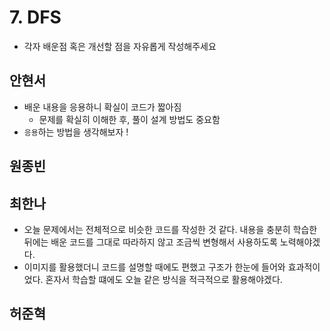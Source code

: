 # 7. DFS

- 각자 배운점 혹은 개선할 점을 자유롭게 작성해주세요


## 안현서
- 배운 내용을 응용하니 확실이 코드가 짧아짐
	- 문제를 확실히 이해한 후, 풀이 설계 방법도 중요함
- `응용`하는 방법을 생각해보자 !

## 원종빈

## 최한나
- 오늘 문제에서는 전체적으로 비슷한 코드를 작성한 것 같다. 내용을 충분히 학습한 뒤에는 배운 코드를 그대로 따라하지 않고 조금씩 변형해서 사용하도록 노력해야겠다.
- 이미지를 활용했더니 코드를 설명할 때에도 편했고 구조가 한눈에 들어와 효과적이었다. 혼자서 학습할 떄에도 오늘 같은 방식을 적극적으로 활용해야겠다. 


## 허준혁
